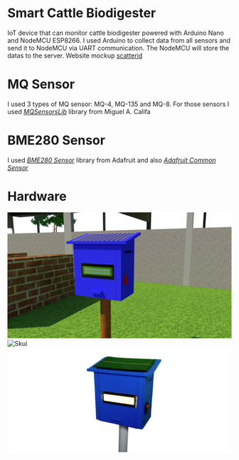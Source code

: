 # Smart Cattle Biodigester
IoT device that can monitor cattle biodigester powered with Arduino Nano and NodeMCU ESP8266. I used Arduino to collect data from all sensors and send it to NodeMCU via UART communication. The NodeMCU will store the datas to the server.
Website mockup [scatterid](https://oki-aryawan.github.io/scatterid/)


# MQ Sensor 
I used 3 types of MQ sensor: MQ-4, MQ-135 and MQ-8. For those sensors I used [*MQSensorsLib*](https://github.com/miguel5612/MQSensorsLib) library from Miguel A. Califa


# BME280 Sensor
I used [*BME280 Sensor*](https://github.com/adafruit/Adafruit_BME280_Library) library from Adafruit and also [*Adafruit Common Sensor*](https://github.com/adafruit/Adafruit_Sensor) 

# Hardware
![Design](/design/01-design-scatter-rendered.png)
![Skui](/design/01-design-alat-rendered.png)
![3D Design](/design/alat.png)


